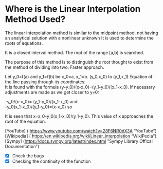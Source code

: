 
# Where is the Linear Interpolation Method Used? <br/>

The linear interpolation method is similar to the midpoint method.
not having an analytical solution with a nonlinear unknown
It is used to determine the roots of equations. <br/>

It is a closed interval method. The root of the range \[a,b\] is searched. <br/>

The purpose of this method is to distinguish the root thought to exist 
from the method of dividing into two. Faster approach. <br/>

Let y_0=f(a) and y_1=f(b) be x_0=a, x_1=b. (y_0,x_0) to (y_1,x_1) 
Equation of the line passing through its coordinates:  <br/>
It is found with the formula (y-y_0)/(x-x_0)=(y_1-y_0)/(x_1-x_0). 
If necessary adjustments are made as we get closer to y=0: <br/>

-y_0/(x-x_0)= (y_1-y_0)/(x_1-x_0) and <br/>
-y_0(x_1-x_0)/(y_1-y_0)=(x-x_0) so <br/>

It is seen that x=x_0-y_0(x_1-x_0)/(y_1-y_0). This value of x 
approaches the root of the equation.


[YouTube] ( https://www.youtube.com/watch?v=28F6NR0dX3A “YouTube”) <br/>
[Wikipedia] ( https://en.wikipedia.org/wiki/Linear_interpolation “WikiPedia”) <br/>
[Sympy] (https://docs.sympy.org/latest/index.html "Sympy Library Offical Documentation") <br/>

-[x] Check the bugs <br/>
-[x] Checking the continuity of the function <br/>